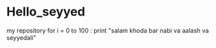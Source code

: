 # Hello_seyyed
my repository 
for i = 0 to 100 :
print "salam khoda bar nabi va aalash va seyyedali"
